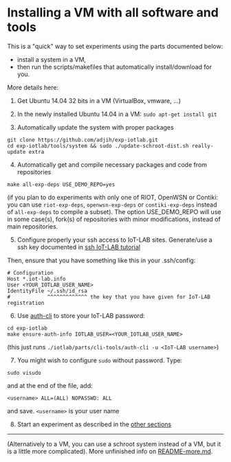 # Installing a VM with all software and tools

This is a "quick" way to set experiments using the parts documented below:
 - install a system in a VM, 
 - then run the scripts/makefiles that automatically install/download for you.

More details here:

1) Get Ubuntu 14.04 32 bits in a VM (VirtualBox, vmware, ...)

2) In the newly installed Ubuntu 14.04 in a VM:
```sudo apt-get install git```

3) Automatically update the system with proper packages
```
git clone https://github.com/adjih/exp-iotlab.git
cd exp-iotlab/tools/system && sudo ./update-schroot-dist.sh really-update extra
```

4) Automatically get and compile necessary packages and code from repositories
```
make all-exp-deps USE_DEMO_REPO=yes
```
(if you plan to do experiments with only one of RIOT, OpenWSN or Contiki: you can use ```riot-exp-deps```, ```openwsn-exp-deps``` or ```contiki-exp-deps``` instead of ```all-exp-deps``` to compile a subset). The option USE_DEMO_REPO will use in some case(s), fork(s) of repositories with minor modifications, instead of main repositories.

5) Configure properly your ssh access to IoT-LAB sites.
Generate/use a ssh key documented in [ssh IoT-LAB tutorial](https://www.iot-lab.info/tutorials/configure-your-ssh-access/)


Then, ensure that you have something like this in your .ssh/config:
```
# Configuration
Host *.iot-lab.info
User <YOUR_IOTLAB_USER_NAME>
IdentityFile ~/.ssh/id_rsa 
#            ^^^^^^^^^^^^^ the key that you have given for IoT-LAB registration
```

6) Use [auth-cli](https://github.com/iot-lab/iot-lab/wiki/CLI-Tools) to store your IoT-LAB password:

```
cd exp-iotlab
make ensure-auth-info IOTLAB_USER=<YOUR_IOTLAB_USER_NAME>
```
(this just runs ```./iotlab/parts/cli-tools/auth-cli -u <IoT-LAB username>```)


7) You might wish to configure ```sudo``` without password. Type:
```
sudo visudo
```
and at the end of the file, add:
```
<username> ALL=(ALL) NOPASSWD: ALL
```
and save. ```<username>``` is your user name 

8) Start an experiment as described in the [other sections](README.md)

---------------------------------------------------------------------------

(Alternatively to a VM, you can use a schroot system instead of a VM, but it is a little more complicated). More unfinished info on [README-more.md](README-more.md).
